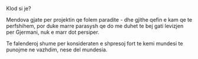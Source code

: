 Klod si je?

Mendova gjate per projektin qe folem paradite - dhe gjithe qefin e kam qe te perfshihem, por duke marre parasysh qe do me duhet te bej gati levizjen per Gjermani, nuk e marr dot persiper.

Te falenderoj shume per konsideraten e shpresoj fort te kemi mundesi te punojme ne vazhdim, nese del mundesia.



